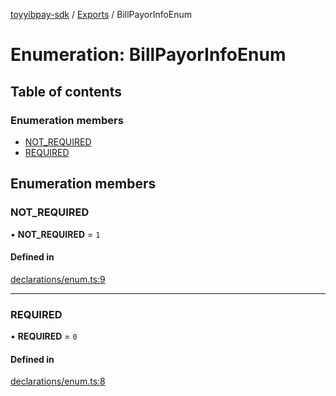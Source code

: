 [toyyibpay-sdk](../README.md) / [Exports](../modules.md) / BillPayorInfoEnum

# Enumeration: BillPayorInfoEnum

## Table of contents

### Enumeration members

- [NOT\_REQUIRED](BillPayorInfoEnum.md#not_required)
- [REQUIRED](BillPayorInfoEnum.md#required)

## Enumeration members

### NOT\_REQUIRED

• **NOT\_REQUIRED** = `1`

#### Defined in

[declarations/enum.ts:9](https://github.com/fadhilx/toyyibpay-sdk-js/blob/7872f63/src/declarations/enum.ts#L9)

___

### REQUIRED

• **REQUIRED** = `0`

#### Defined in

[declarations/enum.ts:8](https://github.com/fadhilx/toyyibpay-sdk-js/blob/7872f63/src/declarations/enum.ts#L8)
